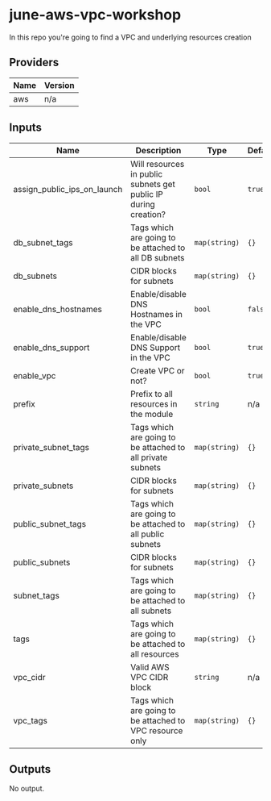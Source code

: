 # june-aws-vpc-workshop
In this repo you're going to find a VPC and underlying resources creation

<!-- BEGINNING OF PRE-COMMIT-TERRAFORM DOCS HOOK -->
## Providers

| Name | Version |
|------|---------|
| aws | n/a |

## Inputs

| Name | Description | Type | Default | Required |
|------|-------------|------|---------|:-----:|
| assign\_public\_ips\_on\_launch | Will resources in public subnets get public IP during creation? | `bool` | `true` | no |
| db\_subnet\_tags | Tags which are going to be attached to all DB subnets | `map(string)` | `{}` | no |
| db\_subnets | CIDR blocks for subnets | `map(string)` | `{}` | no |
| enable\_dns\_hostnames | Enable/disable DNS Hostnames in the VPC | `bool` | `false` | no |
| enable\_dns\_support | Enable/disable DNS Support in the VPC | `bool` | `true` | no |
| enable\_vpc | Create VPC or not? | `bool` | `true` | no |
| prefix | Prefix to all resources in the module | `string` | n/a | yes |
| private\_subnet\_tags | Tags which are going to be attached to all private subnets | `map(string)` | `{}` | no |
| private\_subnets | CIDR blocks for subnets | `map(string)` | `{}` | no |
| public\_subnet\_tags | Tags which are going to be attached to all public subnets | `map(string)` | `{}` | no |
| public\_subnets | CIDR blocks for subnets | `map(string)` | `{}` | no |
| subnet\_tags | Tags which are going to be attached to all subnets | `map(string)` | `{}` | no |
| tags | Tags which are going to be attached to all resources | `map(string)` | `{}` | no |
| vpc\_cidr | Valid AWS VPC CIDR block | `string` | n/a | yes |
| vpc\_tags | Tags which are going to be attached to VPC resource only | `map(string)` | `{}` | no |

## Outputs

No output.

<!-- END OF PRE-COMMIT-TERRAFORM DOCS HOOK -->